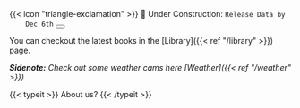 ---
---

<div class="flex px-4 py-2 mb-8 text-base rounded-md bg-primary-100 dark:bg-primary-900">
  <span class="flex items-center ltr:pr-3 rtl:pl-3 text-primary-400">
    {{< icon "triangle-exclamation" >}}
  </span>
  <span class="flex items-center justify-between grow dark:text-neutral-300">
    <span class="prose dark:prose-invert">🚧 Under Construction: <code id="layout">Release Data by
    Dec 6th</code></span>
    <button
      id="switch-layout-button"
      class="px-4 !text-neutral !no-underline rounded-md bg-primary-600 hover:!bg-primary-500 dark:bg-primary-800 dark:hover:!bg-primary-700"
  </span>
</div>


You can checkout the latest books in the [Library]({{< ref "/library" >}}) page.

_**Sidenote:** Check out some weather cams here [Weather]({{< ref "/weather" >}})_

{{< typeit >}}
About us?
{{< /typeit >}}
